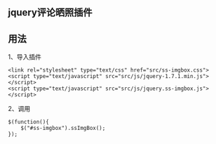 ## jquery评论晒照插件

## 用法
1、导入插件

    <link rel="stylesheet" type="text/css" href="src/ss-imgbox.css">
    <script type="text/javascript" src="src/js/jquery-1.7.1.min.js"></script>
    <script type="text/javascript" src="src/js/jquery.ss-imgbox.js"></script>

2、调用

    $(function(){
        $("#ss-imgbox").ssImgBox();
    });
